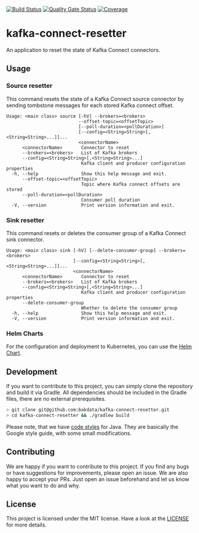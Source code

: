 [![Build Status](https://dev.azure.com/bakdata/public/_apis/build/status/bakdata.kafka-connect-resetter?repoName=bakdata%2Fkafka-connect-resetter&branchName=initial)](https://dev.azure.com/bakdata/public/_build/latest?definitionId=34&repoName=bakdata%2Fkafka-connect-resetter&branchName=initial)
[![Quality Gate Status](https://sonarcloud.io/api/project_badges/measure?project=com.bakdata.kafka%3Akafka-connect-resetter&metric=alert_status)](https://sonarcloud.io/summary/new_code?id=com.bakdata.kafka%3Akafka-connect-resetter)
[![Coverage](https://sonarcloud.io/api/project_badges/measure?project=com.bakdata.kafka%3Akafka-connect-resetter&metric=coverage)](https://sonarcloud.io/summary/new_code?id=com.bakdata.kafka%3Akafka-connect-resetter)

# kafka-connect-resetter

An application to reset the state of Kafka Connect connectors.

## Usage

### Source resetter

This command resets the state of a Kafka Connect source connector by sending tombstone messages for each stored Kafka
connect offset.

```
Usage: <main class> source [-hV] --brokers=<brokers>
                           --offset-topic=<offsetTopic>
                           [--poll-duration=<pollDuration>]
                           [--config=<String=String>[,<String=String>...]]...
                           <connectorName>
      <connectorName>       Connector to reset
      --brokers=<brokers>   List of Kafka brokers
      --config=<String=String>[,<String=String>...]
                            Kafka client and producer configuration properties
  -h, --help                Show this help message and exit.
      --offset-topic=<offsetTopic>
                            Topic where Kafka connect offsets are stored
      --poll-duration=<pollDuration>
                            Consumer poll duration
  -V, --version             Print version information and exit.
```

### Sink resetter

This command resets or deletes the consumer group of a Kafka Connect sink connector.

```
Usage: <main class> sink [-hV] [--delete-consumer-group] --brokers=<brokers>
                         [--config=<String=String>[,<String=String>...]]...
                         <connectorName>
      <connectorName>       Connector to reset
      --brokers=<brokers>   List of Kafka brokers
      --config=<String=String>[,<String=String>...]
                            Kafka client and producer configuration properties
      --delete-consumer-group
                            Whether to delete the consumer group
  -h, --help                Show this help message and exit.
  -V, --version             Print version information and exit.
```

### Helm Charts

For the configuration and deployment to Kubernetes, you can use
the [Helm Chart](https://github.com/bakdata/kafka-connect-resetter/tree/master/charts).

## Development

If you want to contribute to this project, you can simply clone the repository and build it via Gradle.
All dependencies should be included in the Gradle files, there are no external prerequisites.

```bash
> git clone git@github.com:bakdata/kafka-connect-resetter.git
> cd kafka-connect-resetter && ./gradlew build
```

Please note, that we have [code styles](https://github.com/bakdata/bakdata-code-styles) for Java.
They are basically the Google style guide, with some small modifications.

## Contributing

We are happy if you want to contribute to this project.
If you find any bugs or have suggestions for improvements, please open an issue.
We are also happy to accept your PRs.
Just open an issue beforehand and let us know what you want to do and why.

## License

This project is licensed under the MIT license.
Have a look at the [LICENSE](https://github.com/bakdata/kafka-connect-resetter/blob/main/LICENSE) for more details.
